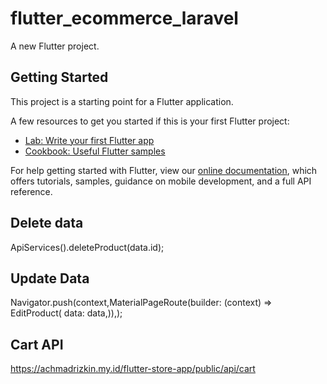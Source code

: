 # flutter_ecommerce_laravel

A new Flutter project.

## Getting Started

This project is a starting point for a Flutter application.

A few resources to get you started if this is your first Flutter project:

- [Lab: Write your first Flutter app](https://flutter.dev/docs/get-started/codelab)
- [Cookbook: Useful Flutter samples](https://flutter.dev/docs/cookbook)

For help getting started with Flutter, view our
[online documentation](https://flutter.dev/docs), which offers tutorials,
samples, guidance on mobile development, and a full API reference.

## Delete data
ApiServices().deleteProduct(data.id);

## Update Data
Navigator.push(context,MaterialPageRoute(builder: (context) => EditProduct( data: data,)),);

## Cart API
https://achmadrizkin.my.id/flutter-store-app/public/api/cart

